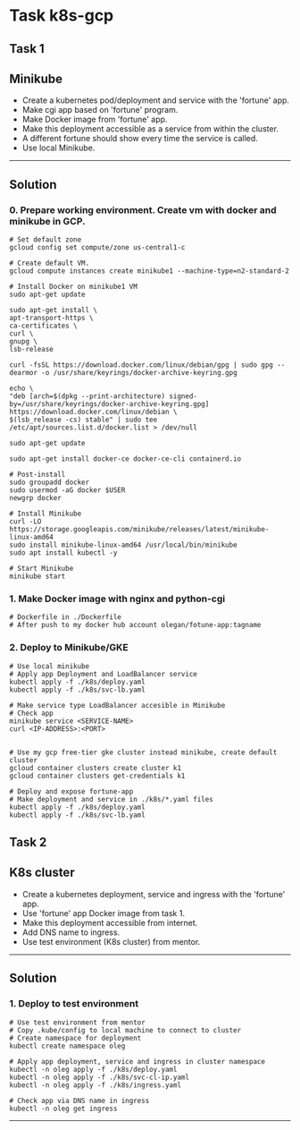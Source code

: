 # Task k8s-gcp

## Task 1 

## Minikube

* Create a kubernetes pod/deployment and service with the 'fortune' app.
* Make cgi app based on 'fortune' program.
* Make Docker image from 'fortune' app.
* Make this deployment accessible as a service from within the cluster.
* A different fortune should show every time the service is called. 
* Use local Minikube.

--------------------------------------

## Solution

### 0. Prepare working environment. Create vm with docker and minikube in GCP.

```
# Set default zone
gcloud config set compute/zone us-central1-c

# Create default VM.
gcloud compute instances create minikube1 --machine-type=n2-standard-2

# Install Docker on minikube1 VM
sudo apt-get update

sudo apt-get install \
apt-transport-https \
ca-certificates \
curl \
gnupg \
lsb-release

curl -fsSL https://download.docker.com/linux/debian/gpg | sudo gpg --dearmor -o /usr/share/keyrings/docker-archive-keyring.gpg

echo \
"deb [arch=$(dpkg --print-architecture) signed-by=/usr/share/keyrings/docker-archive-keyring.gpg] https://download.docker.com/linux/debian \
$(lsb_release -cs) stable" | sudo tee /etc/apt/sources.list.d/docker.list > /dev/null

sudo apt-get update

sudo apt-get install docker-ce docker-ce-cli containerd.io

# Post-install
sudo groupadd docker
sudo usermod -aG docker $USER
newgrp docker

# Install Minikube
curl -LO https://storage.googleapis.com/minikube/releases/latest/minikube-linux-amd64
sudo install minikube-linux-amd64 /usr/local/bin/minikube
sudo apt install kubectl -y

# Start Minikube
minikube start
```

### 1. Make Docker image with nginx and python-cgi

```
# Dockerfile in ./Dockerfile
# After push to my docker hub account olegan/fotune-app:tagname
```

### 2. Deploy to Minikube/GKE

```
# Use local minikube
# Apply app Deployment and LoadBalancer service
kubectl apply -f ./k8s/deploy.yaml
kubectl apply -f ./k8s/svc-lb.yaml

# Make service type LoadBalancer accesible in Minikube
# Check app
minikube service <SERVICE-NAME>
curl <IP-ADDRESS>:<PORT>


# Use my gcp free-tier gke cluster instead minikube, create default cluster
gcloud container clusters create cluster k1
gcloud container clusters get-credentials k1

# Deploy and expose fortune-app
# Make deployment and service in ./k8s/*.yaml files
kubectl apply -f ./k8s/deploy.yaml
kubectl apply -f ./k8s/svc-lb.yaml
```

## Task 2

## K8s cluster

* Create a kubernetes deployment, service and ingress with the 'fortune' app.
* Use 'fortune' app Docker image from task 1.
* Make this deployment accessible from internet.
* Add DNS name to ingress.
* Use test environment (K8s cluster) from mentor.

----------------------------------------------------

## Solution

### 1. Deploy to test environment

```
# Use test environment from mentor
# Copy .kube/config to local machine to connect to cluster
# Create namespace for deployment
kubectl create namespace oleg

# Apply app deployment, service and ingress in cluster namespace
kubectl -n oleg apply -f ./k8s/deploy.yaml
kubectl -n oleg apply -f ./k8s/svc-cl-ip.yaml
kubectl -n oleg apply -f ./k8s/ingress.yaml

# Check app via DNS name in ingress 
kubectl -n oleg get ingress
```

--------------------------------------------------
